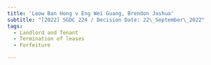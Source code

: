 ```yaml
---
title: 'Leow Ban Hong v Eng Wei Guang, Brendon Joshua'
subtitle: "[2022] SGDC 224 / Decision Date: 22\_September\_2022"
tags:
  - Landlord and Tenant
  - Termination of leases
  - Forfeiture

---
```

